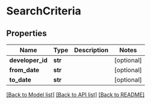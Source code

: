 # SearchCriteria

## Properties
Name | Type | Description | Notes
------------ | ------------- | ------------- | -------------
**developer_id** | **str** |  | [optional] 
**from_date** | **str** |  | [optional] 
**to_date** | **str** |  | [optional] 

[[Back to Model list]](../README.md#documentation-for-models) [[Back to API list]](../README.md#documentation-for-api-endpoints) [[Back to README]](../README.md)


